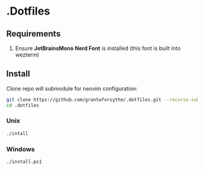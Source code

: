 # .Dotfiles
## Requirements
1. Ensure __JetBrainsMono Nerd Font__ is installed (this font is built into wezterm)

## Install
Clone repo will submodule for neovim configuration:
```sh
git clone https://github.com/grantwforsythe/.dotfiles.git --recurse-submodules
cd .dotfiles
```

### Unix
```sh
./intall
```

### Windows
```sh
./install.ps1
```
